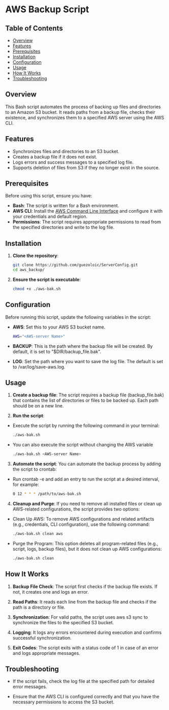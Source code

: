 # AWS Backup Script

## Table of Contents
- [Overview](#overview)
- [Features](#features)
- [Prerequisites](#prerequisites)
- [Installation](#installation)
- [Configuration](#configuration)
- [Usage](#usage)
- [How It Works](#how-it-works)
- [Troubleshooting](#troubleshooting)

## Overview

This Bash script automates the process of backing up files and directories to an Amazon S3 bucket. It reads paths from a backup file, checks their existence, and synchronizes them to a specified AWS server using the AWS CLI.

## Features

- Synchronizes files and directories to an S3 bucket.
- Creates a backup file if it does not exist.
- Logs errors and success messages to a specified log file.
- Supports deletion of files from S3 if they no longer exist in the source.

## Prerequisites

Before using this script, ensure you have:

- **Bash**: The script is written for a Bash environment.
- **AWS CLI**: Install the [AWS Command Line Interface](https://docs.aws.amazon.com/cli/latest/userguide/getting-started-install.html) and configure it with your credentials and default region.
- **Permissions**: The script requires appropriate permissions to read from the specified directories and write to the log file.

## Installation

1. **Clone the repository**:
    ```bash
    git clone https://github.com/guezoloic/ServerConfig.git
    cd aws_backup/
    ```

2. **Ensure the script is executable**:
    ```bash
    chmod +x ./aws-bak.sh
    ```

## Configuration

Before running this script, update the following variables in the script:

- **AWS**: Set this to your AWS S3 bucket name.
    ```bash
    AWS="<AWS-server Name>"
    ```

- **BACKUP**: This is the path where the backup file will be created. By default, it is set to "$DIR/backup_file.bak".

- **LOG**: Set the path where you want to save the log file. The default is set to /var/log/save-aws.log.

## Usage

1. **Create a backup file**:
The script requires a backup file (backup_file.bak) that contains the list of directories or files to be backed up. Each path should be on a new line.

2. **Run the script**:
- Execute the script by running the following command in your terminal:
    ```bash
    ./aws-bak.sh
    ```

- You can also execute the script without changing the AWS variable
    ```bash
    ./aws-bak.sh <AWS-server Name>
    ```
3.	**Automate the script**:
You can automate the backup process by adding the script to crontab:
- Run crontab -e and add an entry to run the script at a desired interval, for example:
    ```bash
    0 12 * * * /path/to/aws-bak.sh
    ```
4. **Cleanup and Purge**:
If you need to remove all installed files or clean up AWS-related configurations, the script provides two options:
- Clean Up AWS: To remove AWS configurations and related artifacts (e.g., credentials, CLI configuration), use the following command:
    
    ```bash
    ./aws-bak.sh clean aws
    ```
- Purge the Program: This option deletes all program-related files (e.g., script, logs, backup files), but it does not clean up AWS configurations:
    
    ```bash
    ./aws-bak.sh clean
    ```

## How It Works

1. **Backup File Check**: The script first checks if the backup file exists. If not, it creates one and logs an error.

2.	**Read Paths**: It reads each line from the backup file and checks if the path is a directory or file.

3.	**Synchronization**: For valid paths, the script uses aws s3 sync to synchronize the files to the specified S3 bucket.

4.	**Logging**: It logs any errors encountered during execution and confirms successful synchronization.

5.	**Exit Codes**: The script exits with a status code of 1 in case of an error and logs appropriate messages.

## Troubleshooting

- If the script fails, check the log file at the specified path for detailed error messages.

- Ensure that the AWS CLI is configured correctly and that you have the necessary permissions to access the S3 bucket.